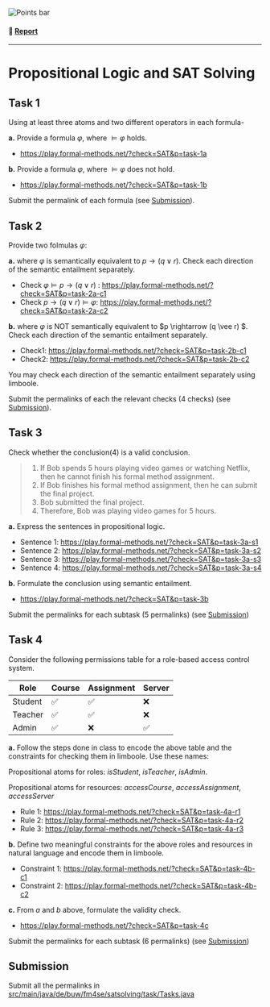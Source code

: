 ![Points bar](../../blob/badges/.github/badges/points-bar.svg)

#### 📝 [Report](../../blob/badges/report.md)
---

# Propositional Logic and SAT Solving

## Task 1
Using at least three atoms and two different operators in each formula-

**a.** Provide a formula $\varphi$, where $\models \varphi$  holds.
- https://play.formal-methods.net/?check=SAT&p=task-1a

**b.** Provide a formula $\varphi$, where $\models \varphi$  does not hold.
- https://play.formal-methods.net/?check=SAT&p=task-1b

Submit the permalink of each formula (see [Submission](#submission)).


## Task 2
Provide two folmulas $\varphi$:

**a.** where $\varphi$ is semantically equivalent to $p \rightarrow (q \vee r)$. Check each direction of the semantic entailment separately. 
- Check $\varphi \models p \rightarrow (q \vee r)$ : https://play.formal-methods.net/?check=SAT&p=task-2a-c1
- Check $p \rightarrow (q \vee r) \models \varphi$: https://play.formal-methods.net/?check=SAT&p=task-2a-c2

**b.** where $\varphi$ is NOT semantically equivalent to $p \rightarrow (q \vee r) $. Check each direction of the semantic entailment separately.
- Check1: https://play.formal-methods.net/?check=SAT&p=task-2b-c1
- Check2: https://play.formal-methods.net/?check=SAT&p=task-2b-c2


You may check each direction of the semantic entailment separately using limboole.

Submit the permalinks of each the relevant checks (4 checks) (see [Submission](#submission)).

## Task 3
Check whether the conclusion(4) is a valid conclusion. 
> 1.	If Bob spends 5 hours playing video games or watching Netflix, then he cannot finish his formal method assignment.
> 2.	If Bob finishes his formal method assignment, then he can submit the final project.
> 3.	Bob submitted the final project.
> 4.	Therefore, Bob was playing video games for 5 hours.

**a.** Express the sentences in propositional logic.
- Sentence 1: https://play.formal-methods.net/?check=SAT&p=task-3a-s1
- Sentence 2: https://play.formal-methods.net/?check=SAT&p=task-3a-s2
- Sentence 3: https://play.formal-methods.net/?check=SAT&p=task-3a-s3
- Sentence 4: https://play.formal-methods.net/?check=SAT&p=task-3a-s4

**b.** Formulate the conclusion using semantic entailment.
- https://play.formal-methods.net/?check=SAT&p=task-3b



Submit the permalinks for each subtask (5 permalinks) (see [Submission](#submission))

## Task 4

Consider the following permissions table for a role-based access control system.

| Role    | Course   | Assignment  | Server   |
|---------|----------|-------------|----------|
| Student | ✅      | ✅          | ❌      |
| Teacher | ✅      | ✅          | ❌      |
| Admin   | ✅      | ❌          | ✅      |


**a.** Follow the steps done in class to encode the above table and the constraints for checking them in limboole. Use these names:

Propositional atoms for roles: *isStudent*, *isTeacher*, *isAdmin*.

Propositional atoms for resources: *accessCourse*, *accessAssignment*, *accessServer*

- Rule 1: https://play.formal-methods.net/?check=SAT&p=task-4a-r1
- Rule 2: https://play.formal-methods.net/?check=SAT&p=task-4a-r2
- Rule 3: https://play.formal-methods.net/?check=SAT&p=task-4a-r3

**b.** Define two meaningful constraints for the above roles and resources in natural language and encode them in limboole.
- Constraint 1: https://play.formal-methods.net/?check=SAT&p=task-4b-c1
- Constraint 2: https://play.formal-methods.net/?check=SAT&p=task-4b-c2

**c.** From *a* and *b*  above, formulate the validity check.
- https://play.formal-methods.net/?check=SAT&p=task-4c

Submit the permalinks for each subtask (6 permalinks) (see [Submission](#submission))

## Submission
Submit all the permalinks in [src/main/java/de/buw/fm4se/satsolving/task/Tasks.java](src/main/java/de/buw/fm4se/satsolving/task/Tasks.java)

